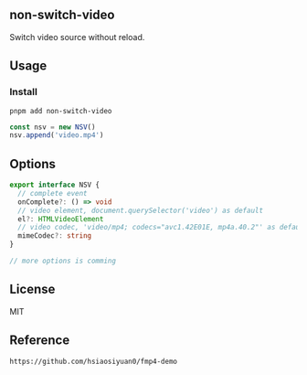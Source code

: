 <h2 align="left">non-switch-video</h2>

<p align="left">Switch video source without reload.</p>

## Usage

### Install

```
pnpm add non-switch-video
```

```js
const nsv = new NSV()
nsv.append('video.mp4')
```

## Options

```ts
export interface NSV {
  // complete event
  onComplete?: () => void
  // video element, document.querySelector('video') as default
  el?: HTMLVideoElement
  // video codec, 'video/mp4; codecs="avc1.42E01E, mp4a.40.2"' as default
  mimeCodec?: string
}

// more options is comming
```

## License

MIT

## Reference
`https://github.com/hsiaosiyuan0/fmp4-demo`
